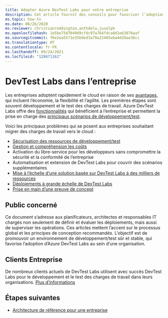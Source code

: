 ```yaml
---
title: Adopter Azure DevTest Labs pour votre entreprise
description: Cet article fournit des conseils pour favoriser l’adoption d’Azure DevTest Labs dans votre entreprise.
ms.topic: how-to
ms.date: 06/26/2020
ms.reviewer: christianreddington,anthdela,juselph
ms.openlocfilehash: 1e5be75d7049d9cfdc97a764fdca8d1e63876aaf
ms.sourcegitcommit: f6e2ea5571e35b9ed3a79a22485eba4d20ae36cc
ms.translationtype: HT
ms.contentlocale: fr-FR
ms.lasthandoff: 09/24/2021
ms.locfileid: "128671162"
---
```

# <a name="devtest-labs-in-the-enterprise"></a>DevTest Labs dans l’entreprise
Les entreprises adoptent rapidement le cloud en raison de ses [avantages](/azure/architecture/cloud-adoption/business-strategy/cloud-migration-business-case), qui incluent l’économie, la flexibilité et l’agilité. Les premières étapes sont souvent développement et le test des charges de travail. Azure DevTest Labs offre des [fonctionnalités](devtest-lab-concepts.md) qui bénéficient à l’entreprise et permettent la prise en charge des [principaux scénarios de développement/test](devtest-lab-guidance-get-started.md).

Voici les principaux problèmes qui se posent aux entreprises souhaitant migrer des charges de travail vers le cloud :

- [Sécurisation des ressources de développement/test](devtest-lab-guidance-governance-policy-compliance.md)
- [Gestion et compréhension les coûts](devtest-lab-guidance-governance-cost-ownership.md)
- Activation du libre-service pour les développeurs sans compromettre la sécurité et la conformité de l’entreprise
- Automatisation et extension de DevTest Labs pour couvrir des scénarios supplémentaires
- [Mise à l’échelle d’une solution basée sur DevTest Labs à des milliers de ressources](devtest-lab-guidance-scale.md)
- [Déploiements à grande échelle de DevTest Labs](devtest-lab-guidance-orchestrate-implementation.md)
- [Prise en main d’une preuve de concept](devtest-lab-guidance-orchestrate-implementation.md)

## <a name="intended-audience"></a>Public concerné
Ce document s’adresse aux planificateurs, architectes et responsables IT chargés non seulement de définir et évaluer les déploiements, mais aussi de superviser les opérations. Ces articles mettent l’accent sur le processus global et les principes de conception recommandés. L’objectif est de promouvoir un environnement de développement/test sûr et stable, qui favorise l’adoption d’Azure DevTest Labs au sein d’une organisation.

## <a name="enterprise-customers"></a>Clients Entreprise

De nombreux clients actuels de DevTest Labs utilisent avec succès DevTest Labs pour le développement et le test des charges de travail dans leurs organisations. [Plus d’informations](https://azure.microsoft.com/case-studies/?term=DevTest+labs)

## <a name="next-steps"></a>Étapes suivantes
- [Architecture de référence pour une entreprise](devtest-lab-reference-architecture.md)

